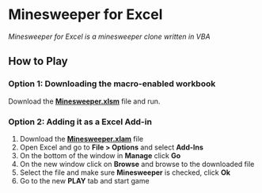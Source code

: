 # Minesweeper for Excel
*Minesweeper for Excel is a minesweeper clone written in VBA*

## How to Play

### Option 1: Downloading the macro-enabled workbook
Download the [**Minesweeper.xlsm**](dist/Minesweeper.xlsm) file and run.

### Option 2: Adding it as a Excel Add-in
1. Download the [**Minesweeper.xlam**](dist/Minesweeper.xlam) file
2. Open Excel and go to **File > Options** and select **Add-Ins**
3. On the bottom of the window in **Manage** click **Go**
4. On the new window click on **Browse** and browse to the downloaded file
5. Select the file and make sure **Minesweeper** is checked, click **Ok**
6. Go to the new **PLAY** tab and start game


